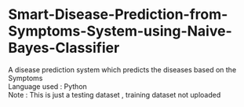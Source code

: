 # Smart-Disease-Prediction-from-Symptoms-System-using-Naive-Bayes-Classifier
A disease prediction system which predicts the diseases based on the Symptoms                                                                                                
Language used : Python                                                                                                                                                        
Note : This is just a testing dataset , training dataset not uploaded
